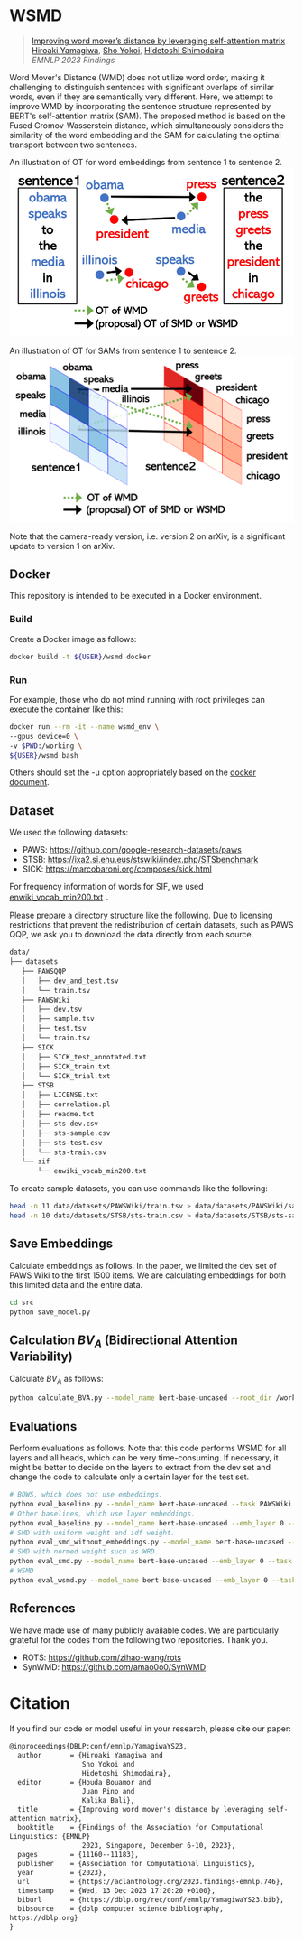 # WSMD

> [Improving word mover’s distance by leveraging self-attention matrix](https://arxiv.org/abs/2211.06229)                 
> [Hiroaki Yamagiwa](https://ymgw55.github.io/), [Sho Yokoi](https://www.cl.ecei.tohoku.ac.jp/~yokoi/), [Hidetoshi Shimodaira](http://stat.sys.i.kyoto-u.ac.jp/members/shimo/)                 
> *EMNLP 2023 Findings*

Word Mover's Distance (WMD) does not utilize word order, making it challenging to distinguish sentences with significant overlaps of similar words, even if they are semantically very different. Here, we attempt to improve WMD by incorporating the sentence structure represented by BERT's self-attention matrix (SAM). The proposed method is based on the Fused Gromov-Wasserstein distance, which simultaneously considers the similarity of the word embedding and the SAM for calculating the optimal transport between two sentences.

An illustration of OT for word embeddings
from sentence 1 to sentence 2.
![Fig. 1](assets/wsmd_explanation.png)

An illustration of OT for SAMs from sentence 1 to sentence 2.
![Fig. 2](assets/obama_sam.png)

Note that the camera-ready version, i.e. version 2 on arXiv, is a significant update to version 1 on arXiv.

## Docker
This repository is intended to be executed in a Docker environment.

### Build
Create a Docker image as follows:
```bash
docker build -t ${USER}/wsmd docker
```

### Run
For example, those who do not mind running with root privileges can execute the container like this:
```bash
docker run --rm -it --name wsmd_env \
--gpus device=0 \
-v $PWD:/working \
${USER}/wsmd bash
```
Others should set the -u option appropriately based on the [docker document](https://docs.docker.com/engine/reference/commandline/run/).

## Dataset
We used the following datasets:
- PAWS: https://github.com/google-research-datasets/paws
- STSB: https://ixa2.si.ehu.eus/stswiki/index.php/STSbenchmark
- SICK: https://marcobaroni.org/composes/sick.html

For frequency information of words for SIF, we used [enwiki_vocab_min200.txt](https://github.com/PrincetonML/SIF/blob/84b5b4c1c1ca20b6af19fc78cae005a1818ec571/auxiliary_data/enwiki_vocab_min200.txt) ．

Please prepare a directory structure like the following. 
Due to licensing restrictions that prevent the redistribution of certain datasets, such as PAWS QQP, we ask you to download the data directly from each source. 
```bash
data/
├── datasets
   ├── PAWSQQP
   │   ├── dev_and_test.tsv
   │   └── train.tsv
   ├── PAWSWiki
   │   ├── dev.tsv
   │   ├── sample.tsv
   │   ├── test.tsv
   │   └── train.tsv
   ├── SICK
   │   ├── SICK_test_annotated.txt
   │   ├── SICK_train.txt
   │   └── SICK_trial.txt
   ├── STSB
   │   ├── LICENSE.txt
   │   ├── correlation.pl
   │   ├── readme.txt
   │   ├── sts-dev.csv
   │   ├── sts-sample.csv
   │   ├── sts-test.csv
   │   └── sts-train.csv
   └── sif
       └── enwiki_vocab_min200.txt
```

To create sample datasets, you can use commands like the following:
```bash
head -n 11 data/datasets/PAWSWiki/train.tsv > data/datasets/PAWSWiki/sample.tsv
head -n 10 data/datasets/STSB/sts-train.csv > data/datasets/STSB/sts-sample.csv
```

## Save Embeddings
Calculate embeddings as follows. In the paper, we limited the dev set of PAWS Wiki to the first 1500 items. We are calculating embeddings for both this limited data and the entire data.
```bash
cd src
python save_model.py
```

## Calculation $BV_A$ (Bidirectional Attention Variability)
Calculate $BV_A$ as follows:
```bash
python calculate_BVA.py --model_name bert-base-uncased --root_dir /working
```

## Evaluations
Perform evaluations as follows. Note that this code performs WSMD for all layers and all heads, which can be very time-consuming. If necessary, it might be better to decide on the layers to extract from the dev set and change the code to calculate only a certain layer for the test set.
```bash
# BOWS, which does not use embeddings.
python eval_baseline.py --model_name bert-base-uncased --task PAWSWiki --dataset sample --whiten True --normalize False --full False --root_dir /working
# Other baselines, which use layer embeddings.
python eval_baseline.py --model_name bert-base-uncased --emb_layer 0 --task PAWSWiki --dataset sample --whiten True --normalize False --full False --root_dir /working
# SMD with uniform weight and idf weight.
python eval_smd_without_embeddings.py --model_name bert-base-uncased --task PAWSWiki --dataset sample --whiten True --normalize False --full False --root_dir /working
# SMD with normed weight such as WRD.
python eval_smd.py --model_name bert-base-uncased --emb_layer 0 --task PAWSWiki --dataset sample --whiten True --normalize False --full False --root_dir /working
# WSMD
python eval_wsmd.py --model_name bert-base-uncased --emb_layer 0 --task PAWSWiki --dataset sample --whiten True --normalize False --full False --lambd 0.5 --root_dir /working
```

## References
We have made use of many publicly available codes. We are particularly grateful for the codes from the following two repositories. Thank you.
- ROTS: https://github.com/zihao-wang/rots
- SynWMD: https://github.com/amao0o0/SynWMD


# Citation
If you find our code or model useful in your research, please cite our paper:
```
@inproceedings{DBLP:conf/emnlp/YamagiwaYS23,
  author       = {Hiroaki Yamagiwa and
                  Sho Yokoi and
                  Hidetoshi Shimodaira},
  editor       = {Houda Bouamor and
                  Juan Pino and
                  Kalika Bali},
  title        = {Improving word mover's distance by leveraging self-attention matrix},
  booktitle    = {Findings of the Association for Computational Linguistics: {EMNLP}
                  2023, Singapore, December 6-10, 2023},
  pages        = {11160--11183},
  publisher    = {Association for Computational Linguistics},
  year         = {2023},
  url          = {https://aclanthology.org/2023.findings-emnlp.746},
  timestamp    = {Wed, 13 Dec 2023 17:20:20 +0100},
  biburl       = {https://dblp.org/rec/conf/emnlp/YamagiwaYS23.bib},
  bibsource    = {dblp computer science bibliography, https://dblp.org}
}
```